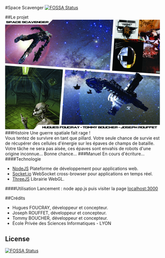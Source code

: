 #Space Scavenger
[![FOSSA Status](https://app.fossa.io/api/projects/git%2Bgithub.com%2FJeuWebglEpsi%2FSpace-Scavenger.svg?type=shield)](https://app.fossa.io/projects/git%2Bgithub.com%2FJeuWebglEpsi%2FSpace-Scavenger?ref=badge_shield)

##Le projet
<img src="moodboard.jpg" alt="">
###Histoire
Une guerre spatiale fait rage ! <br/>
Vous tentez de survivre en tant que pillard. Votre seule chance de survie est de récupérer des cellules d'énergie sur les épaves de champs de bataille. <br/>
Votre tâche ne sera pas aisée, ces épaves sont envahis de robots d'une origine inconnue...
Bonne chance...
###Manuel
En cours d'écriture...
####Technologie
- [NodeJS](http://nodejs.org) Plateforme de développement pour applications web.
- [Socket.io](http://socket.io) WebSocket cross-browser pour applications en temps réel.
- [ThreeJS](http://threejs.org) Librairie WebGL.

####Utilisation
Lancement : node app.js puis visiter la page <a href="http://localhost:3000" target="_blank">localhost:3000</a>

##Crédits
- Hugues FOUCRAY, développeur et concepteur.
- Joseph ROUFFET, développeur et concepteur.
- Tommy BOUCHER, développeur et concepteur.
- École Privée des Sciences Informatiques - LYON



## License
[![FOSSA Status](https://app.fossa.io/api/projects/git%2Bgithub.com%2FJeuWebglEpsi%2FSpace-Scavenger.svg?type=large)](https://app.fossa.io/projects/git%2Bgithub.com%2FJeuWebglEpsi%2FSpace-Scavenger?ref=badge_large)